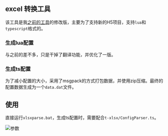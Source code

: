 ## excel 转换工具


该工具是我[之前的工具](https://github.com/shuimu98/domi-lab/tree/master/golang/xlsx2lua)的修改版，主要为了支持新的H5项目，支持`lua`和`typescript`格式的。

### 生成lua配置

与之前的差不多，只是干掉了翻译功能，并优化了一版。

### 生成ts配置

为了减小配置的大小，采用了msgpack的方式打包数据，并使用zip压缩。最终的配置数据生成为一个`data.dat`文件。


## 使用

直接运行`xlsxparse.bat`，生成ts配置时，需要配合`t-xlsx/ConfigParser.ts`。

![参数](/xlsxparse.png)